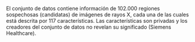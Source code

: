 ﻿El conjunto de datos contiene información de 102.000 regiones sospechosas (candidatas) de imágenes de rayos X, cada una de las cuales está descrita por 117 características. Las características son privadas y los creadores del conjunto de datos no revelan su significado (Siemens Healthcare). 
<!--HONumber=42-->
